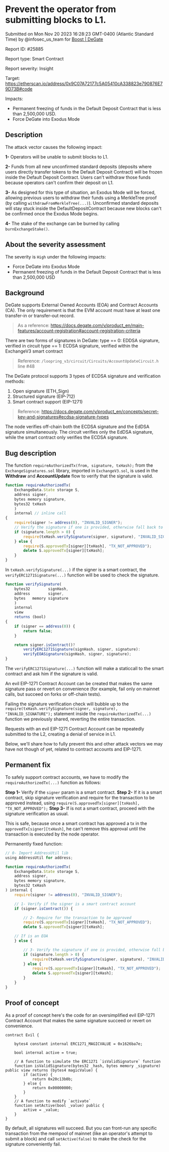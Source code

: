 
# Prevent the operator from submitting blocks to L1.

Submitted on Mon Nov 20 2023 16:28:23 GMT-0400 (Atlantic Standard Time) by @infosec_us_team for [Boost | DeGate](https://immunefi.com/bounty/boosteddegatebugbounty/)

Report ID: #25885

Report type: Smart Contract

Report severity: Insight

Target: https://etherscan.io/address/0x9C07A72177c5A05410cA338823e790876E79D73B#code

Impacts:
- Permanent freezing of funds in the Default Deposit Contract that is less than 2,500,000 USD.
- Force DeGate into Exodus Mode

## Description

The attack vector causes the following impact:

**1-** Operators will be unable to submit blocks to L1.

**2-** Funds from all new unconfirmed standard deposits (deposits where users directly transfer tokens to the Default Deposit Contract) will be frozen inside the Default Deposit Contract. Users can't withdraw those funds because operators can't confirm their deposit on L1.

**3-** As designed for this type of situation, an Exodus Mode will be forced, allowing previous users to withdraw their funds using a MerkleTree proof (by calling `withdrawFromMerkleTree(...)`). Unconfirmed standard deposits will stay stuck inside the DefaultDepositContract because new blocks can't be confirmed once the Exodus Mode begins.

**4-** The stake of the exchange can be burned by calling `burnExchangeStake()`.

## About the severity assessment

The severity is `High` under the following impacts:

- Force DeGate into Exodus Mode
- Permanent freezing of funds in the Default Deposit Contract that is less than 2,500,000 USD

## Background

DeGate supports External Owned Accounts (EOA) and Contract Accounts (CA). The only requirement is that the EVM account must have at least one transfer-in or transfer-out record.
> As a reference: https://docs.degate.com/v/product_en/main-features/account-registration#account-registration-criteria

There are two forms of signatures in DeGate:
type == 0: EDDSA signature, verified in circuit 
type == 1: ECDSA signature, verified within the ExchangeV3 smart contract
> Reference: `/loopring_v3/circuit/Circuits/AccountUpdateCircuit.h` line #48

The DeGate protocol supports 3 types of ECDSA signature and verification methods:
1. Open signature (ETH_Sign)
2. Structured signature (EIP-712)
3. Smart contract support (EIP-1271)
> Reference: https://docs.degate.com/v/product_en/concepts/secret-key-and-signatures#ecdsa-signature-types

The node verifies off-chain both the ECDSA signature and the EdDSA signature simultaneously. The circuit verifies only the EdDSA signature, while the smart contract only verifies the ECDSA signature.

## Bug description

The function `requireAuthorizedTx(from, signature, txHash);` from the `ExchangeSignatures.sol` library, imported in `ExchangeV3.sol`, is used in the **Withdraw** and **AccountUpdate** flow to verify that the signature is valid.

```javascript
function requireAuthorizedTx(
    ExchangeData.State storage S,
    address signer,
    bytes memory signature,
    bytes32 txHash
    )
    internal // inline call
{
    require(signer != address(0), "INVALID_SIGNER");
    // Verify the signature if one is provided, otherwise fall back to an approved tx
    if (signature.length > 0) {
        require(txHash.verifySignature(signer, signature), "INVALID_SIGNATURE");
    } else {
        require(S.approvedTx[signer][txHash], "TX_NOT_APPROVED");
        delete S.approvedTx[signer][txHash];
    }
}
```
In `txHash.verifySignature(...)` if the signer is a smart contract, the `verifyERC1271Signature(...)` function will be used to check the signature.
```javascript
function verifySignature(
    bytes32        signHash,
    address        signer,
    bytes   memory signature
    )
    internal
    view
    returns (bool)
{
    if (signer == address(0)) {
        return false;
    }

    return signer.isContract()?
        verifyERC1271Signature(signHash, signer, signature):
        verifyEOASignature(signHash, signer, signature);
}
```

The `verifyERC1271Signature(...)` function will make a staticcall to the smart contract and ask him if the signature is valid.

An evil EIP-1271 Contract Account can be created that makes the same signature pass or revert on convenience (for example, fail only on mainnet calls, but succeed on forks or off-chain tests).

Failing the signature verification check will bubble up to the `require(txHash.verifySignature(signer, signature), "INVALID_SIGNATURE");` statement inside the `requireAuthorizedTx(...)` function we previously shared, reverting the entire transaction.

Requests with an evil EIP-1271 Contract Account can be repeatedly submitted to the L2, creating a denial of service in L1.

Below, we'll share how to fully prevent this and other attack vectors we may have not though of yet, related to contract accounts and EIP-1271.

## Permanent fix

To safely support contract accounts, we have to modify the `requireAuthorizedTx(...)` function as follows:

**Step 1-** Verify if the `signer` param is a smart contract.
**Step 2-** If it is a smart contract, skip signature verification and require for the transaction to be approved instead, using `require(S.approvedTx[signer][txHash], "TX_NOT_APPROVED");`
**Step 3-** If is not a smart contract, proceed with the signature verification as usual.

This is safe, because once a smart contract has approved a tx in the `approvedTx[signer][txHash]`, he can't remove this approval until the transaction is executed by the node operator. 

Permanently fixed function:
```javascript
// 0- Import AddressUtil lib
using AddressUtil for address;

function requireAuthorizedTx(
    ExchangeData.State storage S,
    address signer,
    bytes memory signature,
    bytes32 txHash
) internal {
    require(signer != address(0), "INVALID_SIGNER");

    // 1- Verify if the signer is a smart contract account
    if (signer.isContract()) {

        // 2- Require for the transaction to be approved
        require(S.approvedTx[signer][txHash], "TX_NOT_APPROVED");
        delete S.approvedTx[signer][txHash];

    // If is an EOA
    } else {

        // 3- Verify the signature if one is provided, otherwise fall back to an approved tx
        if (signature.length > 0) {
            require(txHash.verifySignature(signer, signature), "INVALID_SIGNATURE");
        } else {
            require(S.approvedTx[signer][txHash], "TX_NOT_APPROVED");
            delete S.approvedTx[signer][txHash];
        }
    }
}
```


        
## Proof of concept

As a proof of concept here's the code for an oversimplified evil EIP-1271 Contract Account that makes the same signature succeed or revert on convenience.

```solidity
contract Evil {

    bytes4 constant internal ERC1271_MAGICVALUE = 0x1626ba7e;

    bool internal active = true;

    // A function to simulate the ERC1271 `isValidSignature` function
    function isValidSignature(bytes32 _hash, bytes memory _signature) public view returns (bytes4 magicValue) {
        if (active) {
            return 0x20c13b0b;
        } else {
            return 0x00000000;
        }
    }
    // A function to modify `activate`
    function setActive(bool _value) public {
        active = _value;
    }
}
```
By default, all signatures will succeed. But you can front-run any specific transaction from the mempool of mainnet (like an operator's attempt to submit a block) and call `setActive(false)` to make the check for the signature conveniently fail.